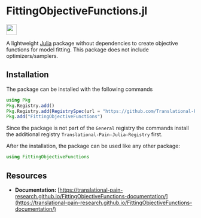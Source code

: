 # FittingObjectiveFunctions.jl

[<img src="FittingObjectiveFunctions-docs.svg" style="height: 2em;">](https://translational-pain-research.github.io/FittingObjectiveFunctions-documentation/)

A lightweight [Julia](https://julialang.org/) package without dependencies to create objective functions for model fitting. This package does not include optimizers/samplers.

## Installation

The package can be installed with the following commands

```julia
using Pkg
Pkg.Registry.add()
Pkg.Registry.add(RegistrySpec(url = "https://github.com/Translational-Pain-Research/Translational-Pain-Julia-Registry"))
Pkg.add("FittingObjectiveFunctions")
```
Since the package is not part of the `General` registry the commands install the additional registry `Translational-Pain-Julia-Registry` first.

After the installation, the package can be used like any other package:
```julia
using FittingObjectiveFunctions
```

## Resources

* **Documentation:** [https://translational-pain-research.github.io/FittingObjectiveFunctions-documentation/](https://translational-pain-research.github.io/FittingObjectiveFunctions-documentation/)
